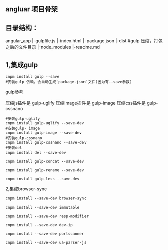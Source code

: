 angluar 项目骨架
---

目录结构：
---

angular_app
    |-gulpfile.js
    |-index.html
    |-package.json
    |-dist  #gulp 压缩，打包之后的文件目录
    |-node_modules
    |-readme.md




1,集成gulp
----
    cnpm install gulp --save
    #安装gulp 依赖，会自动生成`package.json`文件(因为有--save参数)

[gulp参考](http://www.cnblogs.com/starof/p/5194622.html)

压缩js插件是 gulp-uglify
压缩image插件是 gulp-image
压缩css插件是 gulp-cssnano

    #安装gulp-uglify
    cnpm install gulp-uglify --save-dev
    #安装gulp- image
    cnpm install gulp-image --save-dev
    #安装gulp-cssnano
    cnpm install gulp-cssnano --save-dev
    #安装del
    cnpm install del --save-dev

    cnpm install gulp-concat --save-dev

    cnpm install gulp-rename --save-dev

    cnpm install gulp-less --save-dev


2,集成browser-sync

    cnpm install --save-dev browser-sync

    cnpm install --save-dev immutable

    cnpm install --save-dev resp-modifier

    cnpm install --save-dev dev-ip

    cnpm install --save-dev portscanner

    cnpm install --save-dev ua-parser-js








